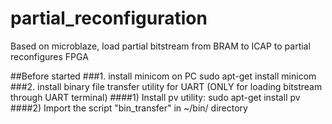 # partial_reconfiguration
Based on microblaze, load partial bitstream from BRAM to ICAP to partial reconfigures FPGA

##Before started
###1. install minicom on PC
  sudo apt-get install minicom
###2. install binary file transfer utility for UART (ONLY for loading bitstream through UART terminal)
  ####1) Install pv utility: 
    sudo apt-get install pv
  ####2) Import the script "bin_transfer" in ~/bin/ directory
    
